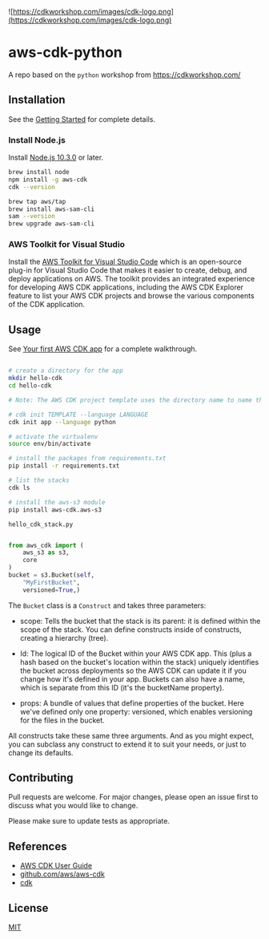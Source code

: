 ![https://cdkworkshop.com/images/cdk-logo.png](https://cdkworkshop.com/images/cdk-logo.png)

# aws-cdk-python

A repo based on the `python` workshop from https://cdkworkshop.com/ 

## Installation

See the [Getting Started](https://docs.aws.amazon.com/cdk/latest/guide/getting_started.html) for complete details.

### Install Node.js

Install [Node.js 10.3.0](https://nodejs.org/en/download/) or later.

``` bash
brew install node
npm install -g aws-cdk
cdk --version

brew tap aws/tap
brew install aws-sam-cli
sam --version
brew upgrade aws-sam-cli
```

### AWS Toolkit for Visual Studio

Install the [AWS Toolkit for Visual Studio Code](https://aws.amazon.com/visualstudiocode/) which is an open-source plug-in for Visual Studio Code that makes it easier to create, debug, and deploy applications on AWS. The toolkit provides an integrated experience for developing AWS CDK applications, including the AWS CDK Explorer feature to list your AWS CDK projects and browse the various components of the CDK application.

## Usage

See [Your first AWS CDK app](https://docs.aws.amazon.com/cdk/latest/guide/hello_world.html) for a complete walkthrough.

``` bash

# create a directory for the app
mkdir hello-cdk
cd hello-cdk

# Note: The AWS CDK project template uses the directory name to name things in the generated code.

# cdk init TEMPLATE --language LANGUAGE
cdk init app --language python

# activate the virtualenv
source env/bin/activate

# install the packages from requirements.txt
pip install -r requirements.txt

# list the stacks
cdk ls

# install the aws-s3 module
pip install aws-cdk.aws-s3

```

`hello_cdk_stack.py` 

``` python

from aws_cdk import (
    aws_s3 as s3,
    core
)
bucket = s3.Bucket(self, 
    "MyFirstBucket", 
    versioned=True,)

```

The `Bucket` class is a `Construct` and takes three parameters:

* scope: Tells the bucket that the stack is its parent: it is defined within the scope of the stack. You can define constructs inside of constructs, creating a hierarchy (tree).

* Id: The logical ID of the Bucket within your AWS CDK app. This (plus a hash based on the bucket's location within the stack) uniquely identifies the bucket across deployments so the AWS CDK can update it if you change how it's defined in your app. Buckets can also have a name, which is separate from this ID (it's the bucketName property).

* props: A bundle of values that define properties of the bucket. Here we've defined only one property: versioned, which enables versioning for the files in the bucket.

All constructs take these same three arguments.  And as you might expect, you can subclass any construct to extend it to suit your needs, or just to change its defaults.

## Contributing

Pull requests are welcome. For major changes, please open an issue first to discuss what you would like to change.

Please make sure to update tests as appropriate.

## References

* [AWS CDK User Guide](https://docs.aws.amazon.com/CDK/latest/userguide)
* [github.com/aws/aws-cdk](https://github.com/aws/aws-cdk)
* [cdk](https://aws.amazon.com/cdk/)

## License

[MIT](https://choosealicense.com/licenses/mit/)
 